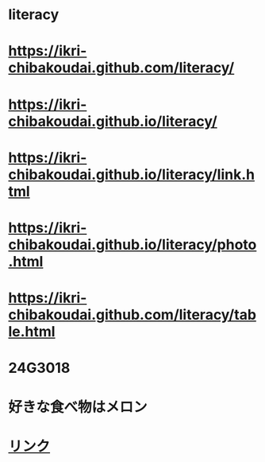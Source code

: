 # literacy
# https://ikri-chibakoudai.github.com/literacy/
# https://ikri-chibakoudai.github.io/literacy/
# https://ikri-chibakoudai.github.io/literacy/link.html
# https://ikri-chibakoudai.github.io/literacy/photo.html
# https://ikri-chibakoudai.github.com/literacy/table.html
# 24G3018
# 好きな食べ物はメロン
# <a href="https://ikri-chibakoudai.github.io/literacy/link.html">リンク<a/>

